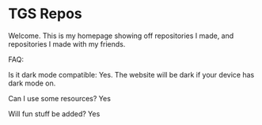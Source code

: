 # TGS Repos

Welcome. This is my homepage showing off repositories I made, and repositories I made with my friends.

FAQ:

Is it dark mode compatible: Yes. The website will be dark if your device has dark mode on.

Can I use some resources? Yes

Will fun stuff be added? Yes
